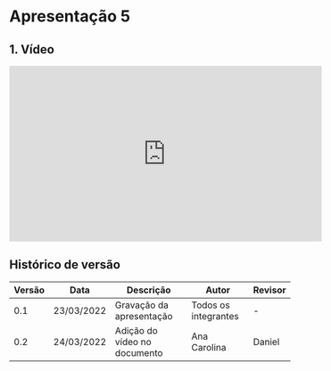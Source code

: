# Apresentação 5

## 1. Vídeo 
<iframe width="560" height="315" src="https://www.youtube.com/embed/v4qmqtu5i_Q" title="YouTube video player" frameborder="0" allow="accelerometer; autoplay; clipboard-write; encrypted-media; gyroscope; picture-in-picture" allowfullscreen></iframe>


## Histórico de versão

| Versão | Data       | Descrição                       | Autor                | Revisor              |
| ------ | ---------- | ------------------------------- | -------------------- | -------------------- |
| 0.1    | 23/03/2022 | Gravação da apresentação        | Todos os integrantes | -                    |
| 0.2    | 24/03/2022 | Adição do vídeo no documento    | Ana Carolina         | Daniel               |
